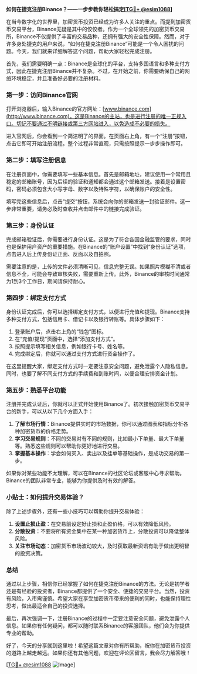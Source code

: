 **如何在捷克注册Binance？——一步步教你轻松搞定[[TG💪+ @esim1088](https://t.me/s/esim1088)]**

在当今数字化的世界里，加密货币投资已经成为许多人关注的重点。而提到加密货币交易平台，Binance无疑是其中的佼佼者。作为一个全球领先的加密货币交易所，Binance不仅提供了丰富的交易品种，还拥有强大的安全性保障。然而，对于许多身处捷克的用户来说，“如何在捷克注册Binance”可能是一个令人困扰的问题。今天，我们就来详细解答这个问题，帮助大家轻松完成注册。

首先，我们需要明确一点：Binance是全球化的平台，支持多国语言和多种支付方式，因此在捷克注册Binance并不复杂。不过，在开始之前，你需要确保自己的网络环境稳定，并且准备好必要的注册材料。

### **第一步：访问Binance官网**
打开浏览器后，输入Binance的官方网址：[www.binance.com](http://www.binance.com)。这是Binance的主站，也是进行注册的唯一正规入口。切记不要通过不明链接或第三方网站进入，以免造成不必要的损失。

进入官网后，你会看到一个简洁明了的界面。在页面右上角，有一个“注册”按钮，点击它即可开始注册流程。整个过程非常直观，只需按照提示一步步操作即可。

### **第二步：填写注册信息**
在注册页面中，你需要填写一些基本信息。首先是邮箱地址，建议使用一个常用且稳定的邮箱账号，因为后续的验证和通知都会通过这个邮箱发送。接着是设置密码，密码必须包含大小写字母、数字以及特殊字符，以确保账户的安全性。

填写完这些信息后，点击“提交”按钮，系统会向你的邮箱发送一封验证邮件。这一步非常重要，请务必及时查收并点击邮件中的链接完成验证。

### **第三步：身份认证**
完成邮箱验证后，你需要进行身份认证。这是为了符合各国金融监管的要求，同时也是保护用户资产的重要措施。在Binance的“账户设置”中找到“身份认证”选项，点击进入后上传身份证正面、反面以及自拍照。

需要注意的是，上传的文件必须清晰可见，信息完整无误。如果照片模糊不清或者信息不全，可能会导致审核失败，需要重新上传。此外，Binance的审核时间通常为1到3个工作日，期间请保持耐心。

### **第四步：绑定支付方式**
身份认证完成后，你可以选择绑定支付方式，以便进行充值和提现。Binance支持多种支付方式，包括信用卡、借记卡以及银行转账等。具体步骤如下：

1. 登录账户后，点击右上角的“钱包”图标。
2. 在“充值/提现”页面中，选择“添加支付方式”。
3. 按照提示填写相关信息，例如银行卡号、姓名等。
4. 完成绑定后，你就可以通过支付方式进行资金操作了。

在这里提醒大家，绑定支付方式时一定要注意安全问题，避免泄露个人隐私信息。同时，也要了解不同支付方式的手续费和到账时间，以便合理安排资金计划。

### **第五步：熟悉平台功能**
注册并完成认证后，你就可以正式开始使用Binance了。初次接触加密货币交易平台的新手，可以从以下几个方面入手：

1. **了解市场行情**：Binance提供实时的市场数据，你可以通过图表和指标分析各种加密货币的价格走势。
2. **学习交易规则**：不同的交易对有不同的规则，比如最小下单量、最大下单量等。熟悉这些规则可以帮助你更好地进行交易。
3. **掌握基本操作**：学会如何买入、卖出以及挂单等基础操作，是成功交易的第一步。

如果你对某些功能不太理解，可以在Binance的社区论坛或客服中心寻求帮助。Binance的团队非常专业，能够为你提供及时有效的解答。

### **小贴士：如何提升交易体验？**
除了上述步骤外，还有一些小技巧可以帮助你提升交易体验：

1. **设置止损止盈**：在交易前设定好止损和止盈价格，可以有效降低风险。
2. **分散投资**：不要将所有资金集中在某一种加密货币上，分散投资可以降低整体风险。
3. **关注市场动态**：加密货币市场波动较大，及时获取最新资讯有助于做出更明智的投资决策。

### **总结**
通过以上步骤，相信你已经掌握了如何在捷克注册Binance的方法。无论是初学者还是有经验的投资者，Binance都提供了一个安全、便捷的交易平台。当然，投资有风险，入市需谨慎。希望大家在享受加密货币带来的便利的同时，也能保持理性思考，做出最适合自己的投资选择。

最后，再次强调一下，注册Binance的过程中一定要注意安全问题，避免泄露个人信息。如果你有任何疑问，都可以随时联系Binance的客服团队，他们会为你提供专业的帮助。

好了，今天的分享就到这里啦！希望这篇文章对你有所帮助，祝你在加密货币投资的道路上越走越远。如果你还有其他问题，欢迎在评论区留言，我会尽力解答哦！

[[TG💪+ @esim1088](https://t.me/s/esim1088) ![Image](https://i.postimg.cc/4NQfJmqS/Snipaste-2025-05-13-00-14-12.png)]